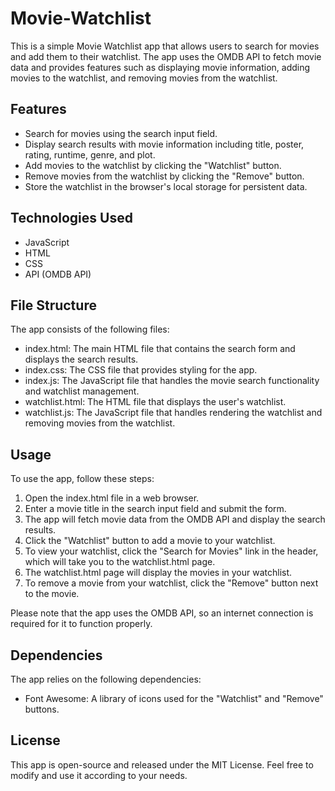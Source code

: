# Movie-Watchlist
This is a simple Movie Watchlist app that allows users to search for movies and add them to their watchlist. The app uses the OMDB API to fetch movie data and provides features such as displaying movie information, adding movies to the watchlist, and removing movies from the watchlist.

## Features
- Search for movies using the search input field.
- Display search results with movie information including title, poster, rating, runtime, genre, and plot.
- Add movies to the watchlist by clicking the "Watchlist" button.
- Remove movies from the watchlist by clicking the "Remove" button.
- Store the watchlist in the browser's local storage for persistent data.

## Technologies Used
- JavaScript
- HTML
- CSS
- API (OMDB API)

## File Structure
The app consists of the following files:

- index.html: The main HTML file that contains the search form and displays the search results.
- index.css: The CSS file that provides styling for the app.
- index.js: The JavaScript file that handles the movie search functionality and watchlist management.
- watchlist.html: The HTML file that displays the user's watchlist.
- watchlist.js: The JavaScript file that handles rendering the watchlist and removing movies from the watchlist.

## Usage
To use the app, follow these steps:

1. Open the index.html file in a web browser.
2. Enter a movie title in the search input field and submit the form.
3. The app will fetch movie data from the OMDB API and display the search results.
4. Click the "Watchlist" button to add a movie to your watchlist.
5. To view your watchlist, click the "Search for Movies" link in the header, which will take you to the watchlist.html page.
6. The watchlist.html page will display the movies in your watchlist.
7. To remove a movie from your watchlist, click the "Remove" button next to the movie.

Please note that the app uses the OMDB API, so an internet connection is required for it to function properly.

## Dependencies
The app relies on the following dependencies:

- Font Awesome: A library of icons used for the "Watchlist" and "Remove" buttons.


## License
This app is open-source and released under the MIT License. Feel free to modify and use it according to your needs.
